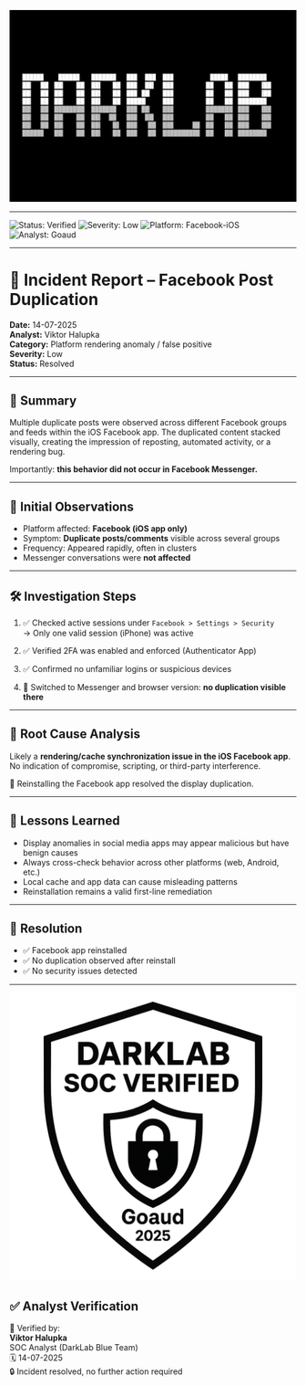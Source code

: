 ![DarkLab ASCII](images/ASCII_Darklab.png)

---

![Status: Verified](https://img.shields.io/badge/status-verified-brightgreen)
![Severity: Low](https://img.shields.io/badge/severity-low-blue)
![Platform: Facebook-iOS](https://img.shields.io/badge/platform-facebook--ios-purple)
![Analyst: Goaud](https://img.shields.io/badge/analyst-goaud-black)

---

# 🧠 Incident Report – Facebook Post Duplication  
**Date:** 14-07-2025  
**Analyst:** Viktor Halupka  
**Category:** Platform rendering anomaly / false positive  
**Severity:** Low  
**Status:** Resolved

---

## 🔎 Summary

Multiple duplicate posts were observed across different Facebook groups and feeds within the iOS Facebook app. The duplicated content stacked visually, creating the impression of reposting, automated activity, or a rendering bug.

Importantly: **this behavior did not occur in Facebook Messenger.**

---

## 🧭 Initial Observations

- Platform affected: **Facebook (iOS app only)**
- Symptom: **Duplicate posts/comments** visible across several groups
- Frequency: Appeared rapidly, often in clusters
- Messenger conversations were **not affected**

---

## 🛠️ Investigation Steps

1. ✅ Checked active sessions under `Facebook > Settings > Security`  
   → Only one valid session (iPhone) was active

2. ✅ Verified 2FA was enabled and enforced (Authenticator App)

3. ✅ Confirmed no unfamiliar logins or suspicious devices

4. 🔁 Switched to Messenger and browser version: **no duplication visible there**

---

## 🧪 Root Cause Analysis

Likely a **rendering/cache synchronization issue in the iOS Facebook app**.  
No indication of compromise, scripting, or third-party interference.

🧼 Reinstalling the Facebook app resolved the display duplication.

---

## 🧰 Lessons Learned

- Display anomalies in social media apps may appear malicious but have benign causes
- Always cross-check behavior across other platforms (web, Android, etc.)
- Local cache and app data can cause misleading patterns
- Reinstallation remains a valid first-line remediation

---

## 🏁 Resolution

- ✅ Facebook app reinstalled
- ✅ No duplication observed after reinstall
- ✅ No security issues detected

---

![DarkLab Verified](images/Darklab_Logo4.png)

## ✅ Analyst Verification

📌 Verified by:  
**Viktor Halupka**  
SOC Analyst (DarkLab Blue Team)  
🗓️ 14-07-2025  
🔒 Incident resolved, no further action required
